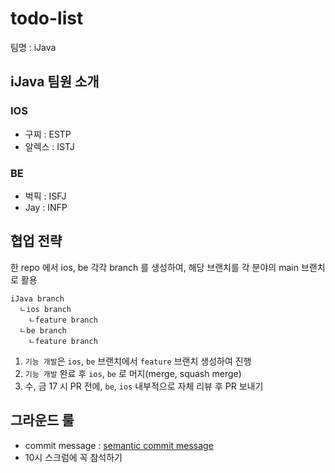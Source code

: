 # todo-list

팀명 : iJava

## iJava 팀원 소개

### IOS

- 구찌 : ESTP
- 알렉스 : ISTJ

### BE

- 벅픽 : ISFJ
- Jay : INFP

## 협업 전략

한 repo 에서 ios, be 각각 branch 를 생성하여, 해당 브랜치를 각 분야의 main 브랜치로 활용
```
iJava branch
  ㄴios branch
    ㄴfeature branch
  ㄴbe branch
    ㄴfeature branch
```

1. `기능 개발`은 `ios`, `be` 브랜치에서 `feature` 브랜치 생성하여 진행
2. `기능 개발` 완료 후 `ios`, `be` 로 머지(merge, squash merge)
3. 수, 금 17 시 PR  전에, `be`, `ios` 내부적으로 자체 리뷰 후 PR 보내기

## 그라운드 룰

- commit message : [semantic commit message](https://gist.github.com/jinan159/fc38777ab129f389be5e984e81f1d904)
- 10시 스크럼에 꼭 참석하기